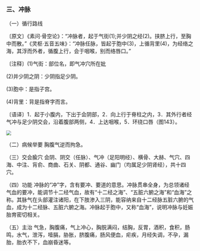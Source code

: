 ### 三、冲脉

（一）循行路线

〔原文〕《素问·骨空论》：“冲脉者，起于气街(1);并少阴之经(2)。挟脐上行，至胸中而散。”《灵枢·五音五味》：“冲脉任脉，皆起于胞中(3)，上循背里(4)，为经络之海，其浮而外者，循腹上行，会于咽喉，别而络唇口。”

〔注释〕(1)气街：部位名，即气冲穴所在妣

(2)并少阴之阴：少阴指足少阴。

(3)胞中：是指子宫。

(4)背里：背是指脊字而言。

〔语译〕1．起于小腹内，下出于会阴部，2．向上行于脊柱之内，3．其外行者经气冲与足少阴交会，沿着腹部两侧，4．上达咽喉，5．环绕口唇（图143）。

<img src="img/图143.jpg" style="zoom:80%;" />

（二）病候举要  胸腹气逆而拘急。

（三）交会腧穴  会阴、阴交（任脉）、气冲（足阳明经）、横骨、大赫、气穴、四海、中注、肓俞、商曲、石关、阴都、通谷、幽门（均属足少阴肾经），共十四穴。

（四）功能  冲脉的“冲”字，含有要冲、要道的意思。冲脉贯串全身，为总领诸经气血的要冲，能调节十二经气血，故有“十二经之海”、“五脏六腑之海”和“血海”之称。其脉气在头部灌注诸阳，在下肢渗入三阴，能容纳来自十二经脉五脏六腑的气血，成为十二经脉、五脏六腑之海。冲脉起于胞中，又称“血海”，说明冲脉与妊娠胎育密切相关。

（五）主治  气急，胸腹痛，气上冲心，胸脘满闷，结胸，反胃，酒积，食积，肠鸣，水气，泄泻，噎膈，胁胀，脐腹痛，肠风便血，疟疾，月经失调，不孕，漏胎，胎衣不下，血崩昏迷等。
